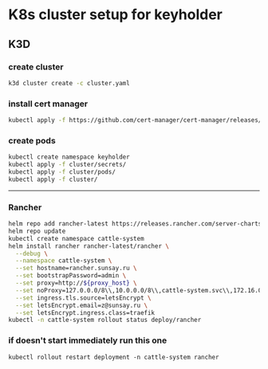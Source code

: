 # K8s cluster setup for keyholder

## K3D

### create cluster
```bash
k3d cluster create -c cluster.yaml
```

### install cert manager
```bash
kubectl apply -f https://github.com/cert-manager/cert-manager/releases/download/v1.7.1/cert-manager.yaml
```

### create pods
```bash
kubectl create namespace keyholder
kubectl apply -f cluster/secrets/
kubectl apply -f cluster/pods/
kubectl apply -f cluster/
```

---

### Rancher
```bash
helm repo add rancher-latest https://releases.rancher.com/server-charts/latest
helm repo update
kubectl create namespace cattle-system
helm install rancher rancher-latest/rancher \
  --debug \
  --namespace cattle-system \
  --set hostname=rancher.sunsay.ru \
  --set bootstrapPassword=admin \
  --set proxy=http://${proxy_host} \
  --set noProxy=127.0.0.0/8\\,10.0.0.0/8\\,cattle-system.svc\\,172.16.0.0/12\\,192.168.0.0/16\\,.svc\\,.cluster.local \
  --set ingress.tls.source=letsEncrypt \
  --set letsEncrypt.email=z@sunsay.ru \
  --set letsEncrypt.ingress.class=traefik
kubectl -n cattle-system rollout status deploy/rancher
```

### if doesn't start immediately run this one
```
kubectl rollout restart deployment -n cattle-system rancher
```
